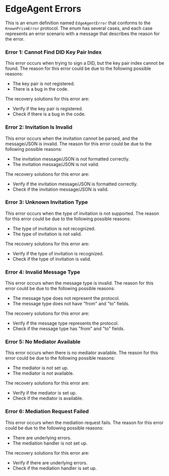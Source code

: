 # EdgeAgent Errors

This is an enum definition named `EdgeAgentError` that conforms to the `KnownPrismError` protocol. The enum has several cases, and each case represents an error scenario with a message that describes the reason for the error.

### Error 1: Cannot Find DID Key Pair Index

This error occurs when trying to sign a DID, but the key pair index cannot be found. The reason for this error could be due to the following possible reasons:

- The key pair is not registered.
- There is a bug in the code.

The recovery solutions for this error are:

- Verify if the key pair is registered.
- Check if there is a bug in the code.

### Error 2: Invitation Is Invalid

This error occurs when the invitation cannot be parsed, and the message/JSON is invalid. The reason for this error could be due to the following possible reasons:

- The invitation message/JSON is not formatted correctly.
- The invitation message/JSON is not valid.

The recovery solutions for this error are:

- Verify if the invitation message/JSON is formatted correctly.
- Check if the invitation message/JSON is valid.

### Error 3: Unknown Invitation Type

This error occurs when the type of invitation is not supported. The reason for this error could be due to the following possible reasons:

- The type of invitation is not recognized.
- The type of invitation is not valid.

The recovery solutions for this error are:

- Verify if the type of invitation is recognized.
- Check if the type of invitation is valid.

### Error 4: Invalid Message Type

This error occurs when the message type is invalid. The reason for this error could be due to the following possible reasons:

- The message type does not represent the protocol.
- The message type does not have "from" and "to" fields.

The recovery solutions for this error are:

- Verify if the message type represents the protocol.
- Check if the message type has "from" and "to" fields.

### Error 5: No Mediator Available

This error occurs when there is no mediator available. The reason for this error could be due to the following possible reasons:

- The mediator is not set up.
- The mediator is not available.

The recovery solutions for this error are:

- Verify if the mediator is set up.
- Check if the mediator is available.

### Error 6: Mediation Request Failed

This error occurs when the mediation request fails. The reason for this error could be due to the following possible reasons:

- There are underlying errors.
- The mediation handler is not set up.

The recovery solutions for this error are:

- Verify if there are underlying errors.
- Check if the mediation handler is set up.
